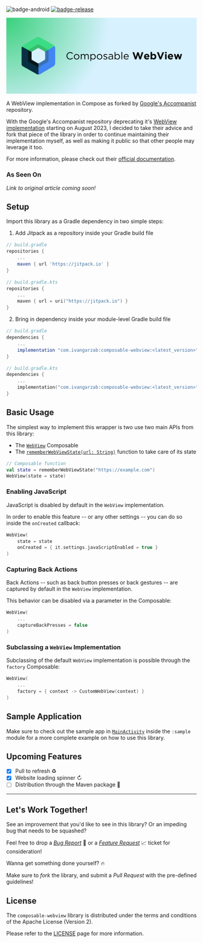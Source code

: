 ![badge-android](http://img.shields.io/badge/platform-android-6EDB8D.svg?style=flat)
[![badge-release](https://jitpack.io/v/com.ivangarzab/composable-webview.svg)](https://jitpack.io/#ivangarzab/composable-webview)

![banner-image](./assets/banner.png)

A WebView implementation in Compose as forked by [Google's Accompanist](https://github.com/google/accompanist/) repository.

With the Google's Accompanist repository deprecating it's [WebView implementation](https://github.com/google/accompanist/tree/main/web) starting on August 2023,
I decided to take their advice and fork that piece of the library in order to continue maintaining their implementation myself,
as well as making it public so that other people may leverage it too.

For more information, please check out their [official documentation](https://google.github.io/accompanist/web/).

### As Seen On
_Link to original article coming soon!_

## Setup
Import this library as a Gradle dependency in two simple steps:
1.  Add Jitpack as a repository inside your Gradle build file

``` groovy
// build.gradle
repositories {
    ...
    maven { url 'https://jitpack.io' }
}
```

``` kotlin
// build.gradle.kts
repositories {
    ...    
    maven { url = uri("https://jitpack.io") }
}
```

2.  Bring in dependency inside your module-level Gradle build file

``` groovy
// build.gradle
dependencies {
    ...
    implementation "com.ivangarzab:composable-webview:<latest_version>"
}
```

``` kotlin
// build.gradle.kts
dependencies {
    ...
    implementation("com.ivangarzab:composable-webview:<latest_version>")
}
```

## Basic Usage
The simplest way to implement this wrapper is two use two main APIs from this library: 
- The [`WebView`](https://github.com/ivangarzab/composable-webview/blob/master/webview/src/main/java/com/ivangarzab/webview/ui/WebView.kt) Composable
- The [`rememberWebViewState(url: String)`](https://github.com/ivangarzab/composable-webview/blob/master/webview/src/main/java/com/ivangarzab/webview/data/WebViewState.kt) function to take care of its state

``` kotlin
// Composable function
val state = rememberWebViewState("https://example.com")
WebView(state = state)
```

### Enabling JavaScript
JavaScript is disabled by default in the `WebView` implementation.

In order to enable this feature -- or any other settings -- you can do so inside the `onCreated` callback:

``` kotlin
WebView(
    state = state
    onCreated = { it.settings.javaScriptEnabled = true }
)
```

### Capturing Back Actions
Back Actions -- such as back button presses or back gestures --  are captured by default in the `WebView` implementation.

This behavior can be disabled via a parameter in the Composable:

``` kotlin
WebView(
    ...
    captureBackPresses = false
)
```

### Subclassing a `WebView` Implementation
Subclassing of the default `WebView` implementation is possible through the `factory` Composable:

``` kotlin
WebView(
    ...
    factory = { context -> CustomWebView(context) }
)
```

## Sample Application
Make sure to check out the sample app in [`MainActivity`](https://github.com/ivangarzab/composable-webview/blob/master/sample/src/main/java/com/ivangarzab/webview/sample/MainActivity.kt) inside the `:sample` module for a more
complete example on how to use this library.

## Upcoming Features
- [x] Pull to refresh ♻️
- [x] Website loading spinner ↻
- [ ] Distribution through the Maven package 🚀

------------------------------------

## Let's Work Together! 
See an improvement that you'd like to see in this library?  Or an impeding bug that needs to be squashed?

Feel free to drop a [*Bug Report*](https://github.com/ivangarzab/composable-webview/issues/new?assignees=ivangarzab&labels=bug&projects=&template=bug-report.md&title=) 🐛 or a [*Feature Request*](https://github.com/ivangarzab/composable-webview/issues/new?assignees=ivangarzab&labels=request&projects=&template=feature-request.md&title=) 📈 ticket for consideration!

Wanna get something done yourself? 🔥

Make sure to _fork_ the library, and submit a *Pull Request* with the pre-defined guidelines!

## License
The `composable-webview` library is distributed under the terms and conditions of the Apache License (Version 2).  

Please refer to the [LICENSE](https://github.com/ivangarzab/composable-webview/blob/master/LICENSE) page for more information.
